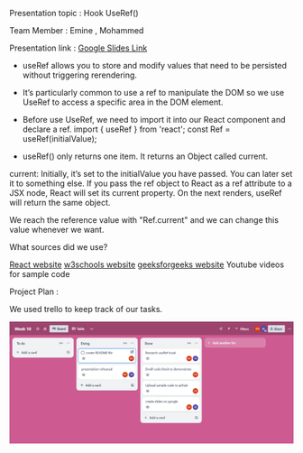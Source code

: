 Presentation topic : Hook UseRef()

Team Member : Emine , Mohammed 

Presentation link : [Google Slides Link](https://docs.google.com/presentation/d/1RPFnHaFFnKbD1kFfYEIMGvdEkVpEOhP1Lc3PujorZHQ/edit?usp=sharing) 


- useRef allows you to store and modify values ​​that need to be persisted without triggering rerendering. 
- It’s particularly common to use a ref to manipulate the DOM so we use UseRef to access a specific area in the DOM element.

- Before use UseRef, we need to import it into our React component and  declare a ref.
import { useRef } from 'react';
const Ref = useRef(initialValue);

- useRef() only returns one item. It returns an Object called current.

current: Initially, it’s set to the initialValue you have passed. You can later set it to something else. If you pass the ref object to React as a ref attribute to a JSX node, React will set its current property.
On the next renders, useRef will return the same object.

We reach the reference value with "Ref.current" and we can change this value whenever we want.


What sources did we use?

[React website](https://react.dev/reference/react/useRef)
[w3schools website](https://www.w3schools.com/react/react_useref.asp)
[geeksforgeeks website](https://www.geeksforgeeks.org/react-js-useref-hook/)
Youtube videos for sample code

Project Plan :

We used trello to keep track of our tasks.

![Trello](./public/trello.jpg)
